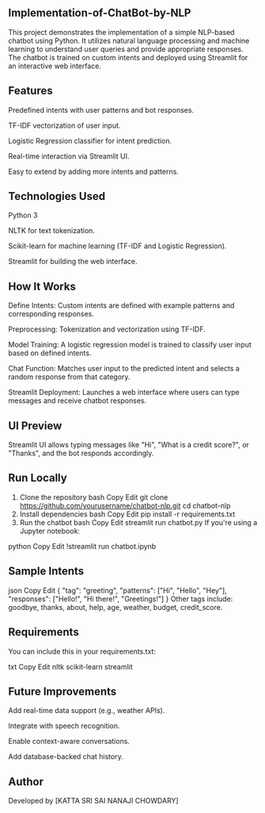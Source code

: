 ## Implementation-of-ChatBot-by-NLP
This project demonstrates the implementation of a simple NLP-based chatbot using Python. It utilizes natural language processing and machine learning to understand user queries and provide appropriate responses. The chatbot is trained on custom intents and deployed using Streamlit for an interactive web interface.
## Features
Predefined intents with user patterns and bot responses.

TF-IDF vectorization of user input.

Logistic Regression classifier for intent prediction.

Real-time interaction via Streamlit UI.

Easy to extend by adding more intents and patterns.
## Technologies Used
Python 3

NLTK for text tokenization.

Scikit-learn for machine learning (TF-IDF and Logistic Regression).

Streamlit for building the web interface.
## How It Works
Define Intents: Custom intents are defined with example patterns and corresponding responses.

Preprocessing: Tokenization and vectorization using TF-IDF.

Model Training: A logistic regression model is trained to classify user input based on defined intents.

Chat Function: Matches user input to the predicted intent and selects a random response from that category.

Streamlit Deployment: Launches a web interface where users can type messages and receive chatbot responses.
## UI Preview
Streamlit UI allows typing messages like "Hi", "What is a credit score?", or "Thanks", and the bot responds accordingly.
## Run Locally
1. Clone the repository
bash
Copy
Edit
git clone https://github.com/yourusername/chatbot-nlp.git
cd chatbot-nlp
2. Install dependencies
bash
Copy
Edit
pip install -r requirements.txt
3. Run the chatbot
bash
Copy
Edit
streamlit run chatbot.py
If you're using a Jupyter notebook:

python
Copy
Edit
!streamlit run chatbot.ipynb
## Sample Intents
json
Copy
Edit
{
  "tag": "greeting",
  "patterns": ["Hi", "Hello", "Hey"],
  "responses": ["Hello!", "Hi there!", "Greetings!"]
}
Other tags include: goodbye, thanks, about, help, age, weather, budget, credit_score.

## Requirements
You can include this in your requirements.txt:

txt
Copy
Edit
nltk
scikit-learn
streamlit
## Future Improvements
Add real-time data support (e.g., weather APIs).

Integrate with speech recognition.

Enable context-aware conversations.

Add database-backed chat history.
## Author
Developed by [KATTA SRI SAI NANAJI CHOWDARY]

